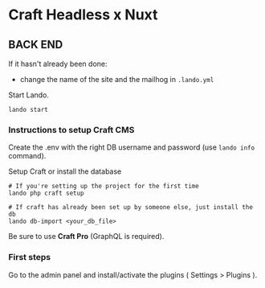# Craft Headless x Nuxt

## BACK END

If it hasn't already been done:

-   change the name of the site and the mailhog in `.lando.yml`

Start Lando.

```
lando start
```

### Instructions to setup Craft CMS

Create the .env with the right DB username and password (use `lando info` command).

Setup Craft or install the database

```
# If you're setting up the project for the first time
lando php craft setup

# If craft has already been set up by someone else, just install the db
lando db-import <your_db_file>
```

Be sure to use **Craft Pro** (GraphQL is required).

### First steps

Go to the admin panel and install/activate the plugins ( Settings > Plugins ).
